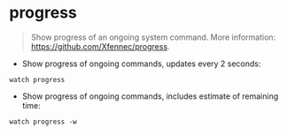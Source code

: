 # progress

> Show progress of an ongoing system command.
> More information: <https://github.com/Xfennec/progress>.

- Show progress of ongoing commands, updates every 2 seconds:

`watch progress`

- Show progress of ongoing commands, includes estimate of remaining time:

`watch progress -w`
